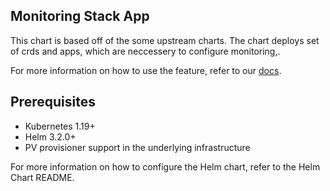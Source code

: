## Monitoring Stack App 


This chart is based off of the some upstream charts. The chart deploys set of crds and apps, which are neccessery to configure monitoring,.

For more information on how to use the feature, refer to our [docs](https://github.com/linuxpolska/ezd-rp).


## Prerequisites

- Kubernetes 1.19+
- Helm 3.2.0+
- PV provisioner support in the underlying infrastructure



For more information on how to configure the Helm chart, refer to the Helm Chart README.
